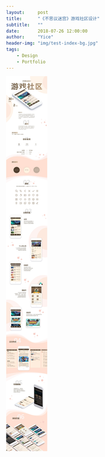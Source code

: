 ```yaml
---
layout:     post
title:      "《不思议迷宫》游戏社区设计"
subtitle:   ""
date:       2018-07-26 12:00:00
author:     "Yice"
header-img: "img/test-index-bg.jpg"
tags:
    - Design
    - Portfolio
---
```


![Portfolio](/img/gumballs.jpg)



